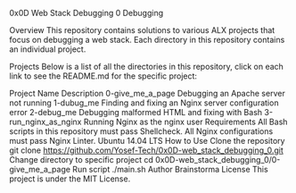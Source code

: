 0x0D Web Stack Debugging 0
Debugging

Overview
This repository contains solutions to various ALX projects that focus on debugging a web stack. Each directory in this repository contains an individual project.

Projects
Below is a list of all the directories in this repository, click on each link to see the README.md for the specific project:

Project Name	Description
0-give_me_a_page	Debugging an Apache server not running
1-dubug_me	Finding and fixing an Nginx server configuration error
2-debug_me	Debugging malformed HTML and fixing with Bash
3-run_nginx_as_nginx	Running Nginx as the nginx user
Requirements
All Bash scripts in this repository must pass Shellcheck.
All Nginx configurations must pass Nginx Linter.
Ubuntu 14.04 LTS
How to Use
Clone the repository
git clone https://github.com/Yosef-Tech/0x0D-web_stack_debugging_0.git
Change directory to specific project
cd 0x0D-web_stack_debugging_0/0-give_me_a_page
Run script
./main.sh
Author
Brainstorma
License
This project is under the MIT License.

